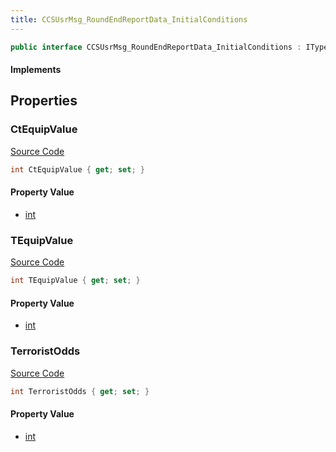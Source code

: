 ```yaml
---
title: CCSUsrMsg_RoundEndReportData_InitialConditions
---
```


```csharp
public interface CCSUsrMsg_RoundEndReportData_InitialConditions : ITypedProtobuf<CCSUsrMsg_RoundEndReportData_InitialConditions>, INativeHandle
```

#### Implements

## Properties

### CtEquipValue

[Source Code](https://github.com/swiftly-solution/swiftlys2/blob/main/managed/src/SwiftlyS2.Generated/Protobufs/Interfaces/CCSUsrMsg_RoundEndReportData_InitialConditions.cs#L13)

```csharp
int CtEquipValue { get; set; }
```

#### Property Value

- [int](https://learn.microsoft.com/dotnet/api/system.int32)

### TEquipValue

[Source Code](https://github.com/swiftly-solution/swiftlys2/blob/main/managed/src/SwiftlyS2.Generated/Protobufs/Interfaces/CCSUsrMsg_RoundEndReportData_InitialConditions.cs#L16)

```csharp
int TEquipValue { get; set; }
```

#### Property Value

- [int](https://learn.microsoft.com/dotnet/api/system.int32)

### TerroristOdds

[Source Code](https://github.com/swiftly-solution/swiftlys2/blob/main/managed/src/SwiftlyS2.Generated/Protobufs/Interfaces/CCSUsrMsg_RoundEndReportData_InitialConditions.cs#L19)

```csharp
int TerroristOdds { get; set; }
```

#### Property Value

- [int](https://learn.microsoft.com/dotnet/api/system.int32)

